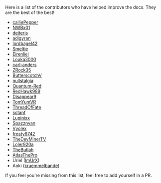 Here is a list of the contributors who have helped improve the docs.
They are the best of the best!

* [calliePepper](https://github.com/calliePepper)
* [NWBx01](https://github.com/NWBx01)
* [deiteris](https://github.com/deiteris)
* [adigyran](https://github.com/adigyran)
* [lordbagel42](https://github.com/lordbagel42)
* [Smeltie](https://github.com/Smeltie)
* [Eirenliel](https://github.com/Eirenliel)
* [Louka3000](https://github.com/Louka3000)
* [carl-anders](https://github.com/carl-anders)
* [ZRock35](https://github.com/ZRock35)
* [ButterscotchV](https://github.com/ButterscotchV)
* [nullstalgia](https://github.com/nullstalgia)
* [Quantum-Red](https://github.com/Quantum-Red)
* [RedHawk989](https://github.com/RedHawk989)
* [Disappear9](https://github.com/Disappear9)
* [TomYumVR](https://github.com/TomYumVR)
* [ThreadOfFate](https://github.com/ThreadOfFate)
* [sctanf](https://github.com/sctanf)
* [Lupinixx](https://github.com/Lupinixx)
* [Spazznyan](https://github.com/Spazznyan)
* [Vyolex](https://github.com/Vyolex)
* [frosty6742](https://github.com/frosty6742)
* [TheDevMinerTV](https://github.com/TheDevMinerTV)
* [Loler920a](https://github.com/Loler920a)
* [TheButlah](https://github.com/TheButlah)
* [AtlasThePro](https://github.com/AtlasTheProto)
* Uriel ([ImUrX](https://github.com/ImUrX))
* Aoki ([kruemmelbande](https://github.com/kruemmelbande))

If you feel you're missing from this list, feel free to add yourself in a PR.
